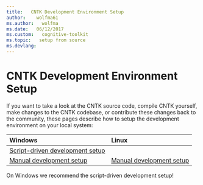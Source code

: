```yaml
---
title:   CNTK Development Environment Setup
author:    wolfma61
ms.author:   wolfma
ms.date:   06/12/2017
ms.custom:   cognitive-toolkit
ms.topic:   setup from source
ms.devlang: 
---
```


# CNTK Development Environment Setup

If you want to take a look at the CNTK source code, compile CNTK yourself, make changes to the CNTK codebase, or contribute these changes back to the community, these pages describe how to setup the development environment on your local system:

|Windows                  | Linux                   |
|:------------------------|:------------------------|
|[Script-driven development setup](./Setup-CNTK-with-script-on-Windows.md) |
|[Manual development setup](./Setup-CNTK-on-Windows.md) | [Manual development setup](./Setup-CNTK-on-Linux.md)

On Windows we recommend the script-driven development setup!
